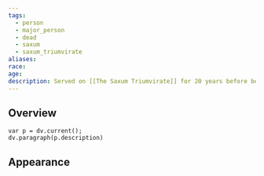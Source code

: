 ```yaml
---
tags:
  - person
  - major_person
  - dead
  - saxum
  - saxum_triumvirate
aliases: 
race: 
age: 
description: Served on [[The Saxum Triumvirate]] for 20 years before being expelled for attempting to overthrow it.
---
```

## Overview
```dataviewjs
var p = dv.current();
dv.paragraph(p.description)
```
## Appearance
